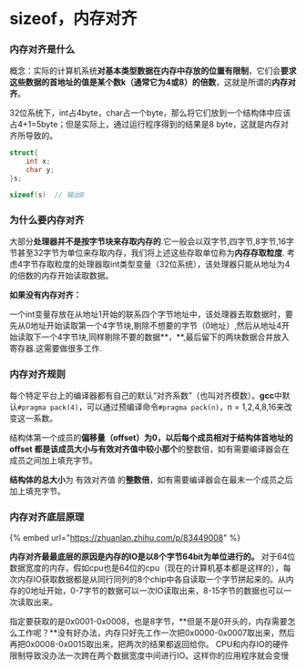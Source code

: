 # sizeof，内存对齐

### 内存对齐是什么

概念：实际的计算机系统**对基本类型数据在内存中存放的位置有限制**，它们会**要求这些数据的首地址的值是某个数k（通常它为4或8）的倍数**，这就是所谓的**内存对齐**。

32位系统下，int占4byte，char占一个byte，那么将它们放到一个结构体中应该占4+1=5byte；但是实际上，通过运行程序得到的结果是8 byte，这就是内存对齐所导致的。

```cpp
struct{
    int x;
    char y;
}s;

sizeof(s)  // 输出8
```

### 为什么要内存对齐

大部分**处理器并不是按字节块来存取内存的**.它一般会以双字节,四字节,8字节,16字节甚至32字节为单位来存取内存，我们将上述这些存取单位称为**内存存取粒度**. 考虑4字节存取粒度的处理器取int类型变量（32位系统），该处理器只能从地址为4的倍数的内存开始读取数据。

**如果没有内存对齐：**

一个int变量存放在从地址1开始的联系四个字节地址中，该处理器去取数据时，要先从0地址开始读取第一个4字节块,剔除不想要的字节（0地址）,然后从地址4开始读取下一个4字节块,同样剔除不要的数据**，**,最后留下的两块数据合并放入寄存器.这需要做很多工作.

### 内存对齐规则

每个特定平台上的编译器都有自己的默认“对齐系数”（也叫对齐模数）。**gcc**中默认`#pragma pack(4)`，可以通过预编译命令`#pragma pack(n)`，n = 1,2,4,8,16来改变这一系数。

结构体第一个成员的**偏移量（offset）**为0，以后每个成员相对于结构体首地址的 offset 都是**该成员大小与有效对齐值中较小那个**的整数倍，如有需要编译器会在成员之间加上填充字节。

**结构体的总大小**为 有效对齐值 的**整数倍**，如有需要编译器会在最末一个成员之后加上填充字节。

### 内存对齐底层原理

{% embed url="https://zhuanlan.zhihu.com/p/83449008" %}

**内存对齐最最底层的原因是内存的IO是以8个字节64bit为单位进行的。** 对于64位数据宽度的内存，假如cpu也是64位的cpu（现在的计算机基本都是这样的），每次内存IO获取数据都是从同行同列的8个chip中各自读取一个字节拼起来的。从内存的0地址开始，0-7字节的数据可以一次IO读取出来，8-15字节的数据也可以一次读取出来。

指定要获取的是0x0001-0x0008，也是8字节，**但是不是0开头的，内存需要怎么工作呢？**没有好办法，内存只好先工作一次把0x0000-0x0007取出来，然后再把0x0008-0x0015取出来，把两次的结果都返回给你。 CPU和内存IO的硬件限制导致没办法一次跨在两个数据宽度中间进行IO。这样你的应用程序就会变慢



